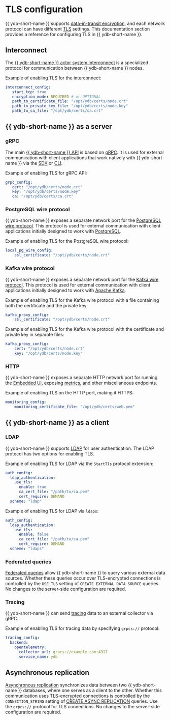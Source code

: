 # TLS configuration

{{ ydb-short-name }} supports [data-in-transit encryption](../../security/encryption/data-in-transit.md), and each network protocol can have different [TLS](https://en.wikipedia.org/wiki/Transport_Layer_Security) settings. This documentation section provides a reference for configuring TLS in {{ ydb-short-name }}.

## Interconnect

The [{{ ydb-short-name }} actor system interconnect](../../concepts/glossary.md#actor-system-interconnect) is a specialized protocol for communication between {{ ydb-short-name }} nodes.

Example of enabling TLS for the interconnect:

```yaml
interconnect_config:
   start_tcp: true
   encryption_mode: REQUIRED # or OPTIONAL
   path_to_certificate_file: "/opt/ydb/certs/node.crt"
   path_to_private_key_file: "/opt/ydb/certs/node.key"
   path_to_ca_file: "/opt/ydb/certs/ca.crt"
```

## {{ ydb-short-name }} as a server

### gRPC

The main [{{ ydb-short-name }} API](../../reference/ydb-sdk/overview-grpc-api.md) is based on [gRPC](https://grpc.io/). It is used for external communication with client applications that work natively with {{ ydb-short-name }} via the [SDK](../../reference/ydb-sdk/index.md) or [CLI](../../reference/ydb-cli/index.md).

Example of enabling TLS for gRPC API:

```yaml
grpc_config:
   cert: "/opt/ydb/certs/node.crt"
   key: "/opt/ydb/certs/node.key"
   ca: "/opt/ydb/certs/ca.crt"
```

### PostgreSQL wire protocol

{{ ydb-short-name }} exposes a separate network port for the [PostgreSQL wire protocol](../../postgresql/intro.md). This protocol is used for external communication with client applications initially designed to work with [PostgreSQL](https://www.postgresql.org/).

Example of enabling TLS for the PostgreSQL wire protocol:

```yaml
local_pg_wire_config:
    ssl_certificate: "/opt/ydb/certs/node.crt"
```

### Kafka wire protocol

{{ ydb-short-name }} exposes a separate network port for the [Kafka wire protocol](../../reference/kafka-api/index.md). This protocol is used for external communication with client applications initially designed to work with [Apache Kafka](https://kafka.apache.org/).

Example of enabling TLS for the Kafka wire protocol with a file containing both the certificate and the private key:

```yaml
kafka_proxy_config:
    ssl_certificate: "/opt/ydb/certs/node.crt"
```

Example of enabling TLS for the Kafka wire protocol with the certificate and private key in separate files:

```yaml
kafka_proxy_config:
    cert: "/opt/ydb/certs/node.crt"
    key: "/opt/ydb/certs/node.key"
```

### HTTP

{{ ydb-short-name }} exposes a separate HTTP network port for running the [Embedded UI](../../reference/embedded-ui/index.md), exposing [metrics](../../devops/observability/monitoring.md), and other miscellaneous endpoints.

Example of enabling TLS on the HTTP port, making it HTTPS:

```yaml
monitoring_config:
    monitoring_certificate_file: "/opt/ydb/certs/web.pem"
```

## {{ ydb-short-name }} as a client

### LDAP

{{ ydb-short-name }} supports [LDAP](../../security/authentication.md#ldap) for user authentication. The LDAP protocol has two options for enabling TLS.

Example of enabling TLS for LDAP via the `StartTls` protocol extension:

```yaml
auth_config:
  ldap_authentication:
    use_tls:
      enable: true
      ca_cert_file: "/path/to/ca.pem"
      cert_require: DEMAND
  scheme: "ldap"
```

Example of enabling TLS for LDAP via `ldaps`:

```yaml
auth_config:
  ldap_authentication:
    use_tls:
      enable: false
      ca_cert_file: "/path/to/ca.pem"
      cert_require: DEMAND
  scheme: "ldaps"
```

### Federated queries

[Federated queries](../../concepts/federated_query/index.md) allow {{ ydb-short-name }} to query various external data sources. Whether these queries occur over TLS-encrypted connections is controlled by the `USE_TLS` setting of `CREATE EXTERNAL DATA SOURCE` queries. No changes to the server-side configuration are required.

### Tracing

{{ ydb-short-name }} can send [tracing](../../reference/observability/tracing/setup.md) data to an external collector via gRPC.

Example of enabling TLS for tracing data by specifying `grpcs://` protocol:

```yaml
tracing_config:
  backend:
    opentelemetry:
      collector_url: grpcs://example.com:4317
      service_name: ydb
```

## Asynchronous replication

[Asynchronous replication](../../concepts/async-replication.md) synchronizes data between two {{ ydb-short-name }} databases, where one serves as a client to the other. Whether this communication uses TLS-encrypted connections is controlled by the `CONNECTION_STRING` setting of [CREATE ASYNC REPLICATION](../../yql/reference/syntax/create-async-replication.md) queries. Use the `grpcs://` protocol for TLS connections. No changes to the server-side configuration are required.
